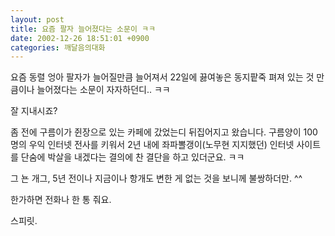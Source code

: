 ```yaml
---
layout: post
title: 요즘 팔자 늘어졌다는 소문이 ㅋㅋ
date: 2002-12-26 18:51:01 +0900
categories: 깨달음의대화
---
```

요즘 동렬 엉아 팔자가 늘어질만큼 늘어져서 22일에 끓여놓은 동지팥죽 펴져 있는 것 만큼이나 늘어졌다는 소문이 자자하던디.. ㅋㅋ
  

     
잘 지내시죠?
  

     
좀 전에 구름이가 쥔장으로 있는 카페에 갔었는디 뒤집어지고 왔습니다. 구름양이 100명의 우익 인터넷 전사를 키워서 2년 내에 좌파뽈갱이(노무현 지지했던) 인터넷 사이트를 단숨에 박살을 내겠다는 결의에 찬 결단을 하고 있더군요. ㅋㅋ
  

     
그 뇬 개그, 5년 전이나 지금이나 항개도 변한 게 없는 것을 보니께 불쌍하더만. ^^
  

  

     
한가하면 전화나 한 통 줘요.
  

  

     
스피릿.